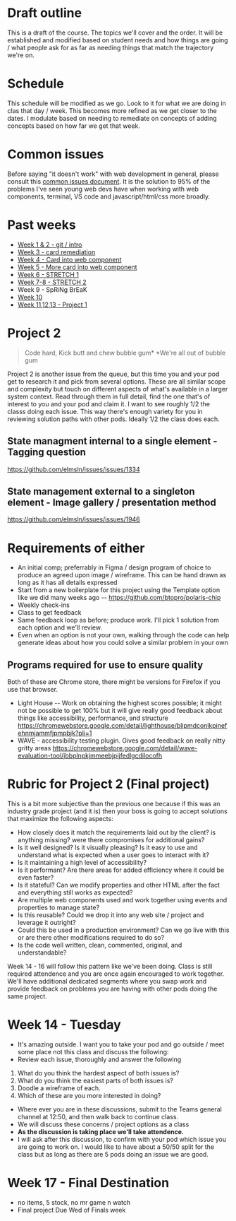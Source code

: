# Draft outline
This is a draft of the course. The topics we'll cover and the order. It will be established and modified based on student needs and how things are going / what people ask for as far as needing things that match the trajectory we're on.

# Schedule
This schedule will be modified as we go. Look to it for what we are doing in clas that day / week. This becomes more refined as we get closer to the dates. I modulate based on needing to remediate on concepts of adding concepts based on how far we get that week.

# Common issues
Before saying "it doesn't work" with web development in general, please consult this [common issues document](common-issues.md). It is the solution to 95% of the problems I've seen young web devs have when working with web components, terminal, VS code and javascript/html/css more broadly.

# Past weeks
- [Week 1 & 2 - git / intro](sp24/week1-2.md)
- [Week 3 - card remediation](sp24/week3.md)
- [Week 4 - Card into web component](sp24/week4.md)
- [Week 5 - More card into web component](sp24/week5.md)
- [Week 6 - STRETCH 1](sp24/week6.md)
- [Week 7-8 - STRETCH 2](sp24/week7-8.md)
- Week 9 - SpRiNg BrEaK
- [Week 10](sp24/week10.md)
- [Week 11,12,13 - Project 1](sp24/week11-12-13-project1.md)


# Project 2

> Code hard, Kick butt and chew bubble gum*
> *We're all out of bubble gum

 Project 2 is another issue from the queue, but this time you and your pod get to research it and pick from several options. These are all similar scope and complexity but touch on different aspects of what's available in a larger system context. Read through them in full detail, find the one that's of interest to you and your pod and claim it. I want to see roughly 1/2 the classs doing each issue. This way there's enough variety for you in reviewing solution paths with other pods. Ideally 1/2 the class does each.

## State managment internal to a single element - Tagging question
https://github.com/elmsln/issues/issues/1334

## State management external to a singleton element - Image gallery / presentation method
https://github.com/elmsln/issues/issues/1946

# Requirements of either
- An initial comp; preferrably in Figma / design program of choice to produce an agreed upon image / wireframe. This can be hand drawn as long as it has all details expressed
- Start from a new boilerplate for this project using the Template option like we did many weeks ago -- https://github.com/btopro/polaris-chip
- Weekly check-ins
- Class to get feedback
- Same feedback loop as before; produce work. I'll pick 1 solution from each option and we'll review.
- Even when an option is not your own, walking through the code can help generate ideas about how you could solve a similar problem in your own

## Programs required for use to ensure quality
Both of these are Chrome store, there might be versions for Firefox if you use that browser.
- Light House -- Work on obtaining the highest scores possible; it might not be possible to get 100% but it will give really good feedback about things like accessibility, performance, and structure https://chromewebstore.google.com/detail/lighthouse/blipmdconlkpinefehnmjammfjpmpbjk?pli=1
- WAVE - accessibility testing plugin. Gives good feedback on really nitty gritty areas https://chromewebstore.google.com/detail/wave-evaluation-tool/jbbplnpkjmmeebjpijfedlgcdilocofh

# Rubric for Project 2 (Final project)
This is a bit more subjective than the previous one because if this was an industry grade project (and it is) then your boss is going to accept solutions that maximize the following aspects:
- How closely does it match the requirements laid out by the client? is anything missing? were there compromises for additional gains?
- Is it well designed? Is it visually pleasing? Is it easy to use and understand what is expected when a user goes to interact with it?
- Is it maintaining a high level of accessibility?
- Is it performant? Are there areas for added efficiency where it could be even faster?
- Is it stateful? Can we modify properties and other HTML after the fact and everything still works as expected?
- Are multiple web components used and work together using events and properties to manage state?
- Is this reusable? Could we drop it into any web site / project and leverage it outright?
- Could this be used in a production environment? Can we go live with this or are there other modifications required to do so?
- Is the code well written, clean, commented, original, and understandable?

Week 14 - 16 will follow this pattern like we've been doing. Class is still required attendence and you are once again encouraged to work together. We'll have additional dedicated segments where you swap work and provide feedback on problems you are having with other pods doing the same project.

# Week 14 - Tuesday
- It's amazing outside. I want you to take your pod and go outside / meet some place not this class and discuss the following:
- Review each issue, thoroughly and answer the following

1. What do you think the hardest aspect of both issues is?
2. What do you think the easiest parts of both issues is?
3. Doodle a wireframe of each.
4. Which of these are you more interested in doing?

- Where ever you are in these discussions, submit to the Teams general channel at 12:50, and then walk back to continue class.
- We will discuss these concerns / project options as a class
- **As the discussion is taking place we'll take attendence.**
- I will ask after this discussion, to confirm with your pod which issue you are going to work on. I would like to have about a 50/50 split for the class but as long as there are 5 pods doing an issue we are good.

# Week 17 - Final Destination
- no items, 5 stock, no mr game n watch
- Final project Due Wed of Finals week
